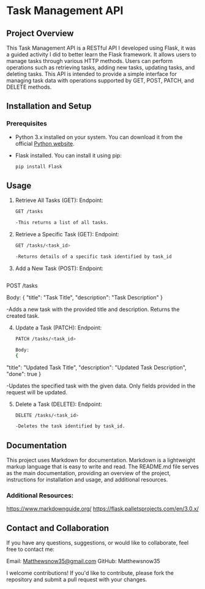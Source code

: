 # Task Management API

## Project Overview

This Task Management API is a RESTful API I developed using Flask, it was a guided activity I did to better learn the Flask framework. It allows users to manage tasks through various HTTP methods. Users can perform operations such as retrieving tasks, adding new tasks, updating tasks, and deleting tasks. This API is intended to provide a simple interface for managing task data with operations supported by GET, POST, PATCH, and DELETE methods.

## Installation and Setup

### Prerequisites

- Python 3.x installed on your system. You can download it from the official [Python website](https://www.python.org/downloads/).
- Flask installed. You can install it using pip:

  ```bash
  pip install Flask


## Usage

1. Retrieve All Tasks (GET):
   Endpoint:
   ```bash
   GET /tasks
   
   -This returns a list of all tasks.


2. Retrieve a Specific Task (GET):
   Endpoint:
   ```bash
   GET /tasks/<task_id>
   
   -Returns details of a specific task identified by task_id


3. Add a New Task (POST):
   Endpoint:
   ```bash
  POST /tasks

   Body:
   {
  "title": "Task Title",
  "description": "Task Description"
   }

   -Adds a new task with the provided title and description. Returns the created task.


4. Update a Task (PATCH):
   Endpoint:
   ```bash
   PATCH /tasks/<task_id>
   
   Body:
   {
  "title": "Updated Task Title",
  "description": "Updated Task Description",
  "done": true
   }

   -Updates the specified task with the given data. Only fields provided in the request will be updated.


5. Delete a Task (DELETE):
   Endpoint:
   ```bash
   DELETE /tasks/<task_id>

   -Deletes the task identified by task_id.


## Documentation

This project uses Markdown for documentation. Markdown is a lightweight markup language that is easy to write and read. The README.md file serves as the main documentation, providing an overview of the project, instructions for installation and usage, and additional resources.

### Additional Resources:
https://www.markdownguide.org/
https://flask.palletsprojects.com/en/3.0.x/


## Contact and Collaboration

If you have any questions, suggestions, or would like to collaborate, feel free to contact me:

Email: Matthewsnow35@gmail.com
GitHub: Matthewsnow35

I welcome contributions! If you'd like to contribute, please fork the repository and submit a pull request with your changes.
